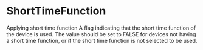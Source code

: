 ShortTimeFunction
=================

Applying short time function A flag indicating that the short time function of the device is used. The value should be set to FALSE for devices not having a short time function, or if the short time function is not selected to be used.
